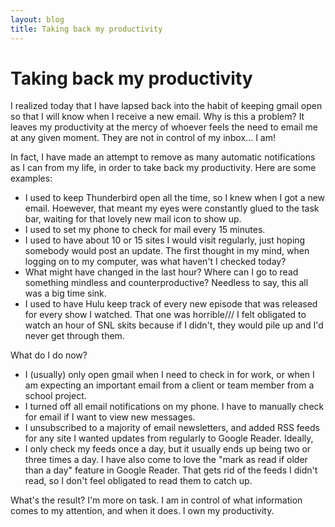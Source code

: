 ```yaml
---
layout: blog
title: Taking back my productivity
---
```


# Taking back my productivity

I realized today that I have lapsed back into the habit of keeping gmail
open so that I will know when I receive a new email. Why is this a
problem? It leaves my productivity at the mercy of whoever feels the
need to email me at any given moment. They are not in control of my
inbox... I am!

In fact, I have made an attempt to remove as many automatic
notifications as I can from my life, in order to take back my
productivity. Here are some examples:

* I used to keep Thunderbird open all the time, so I knew when I got a new email. Hoewever, that meant my eyes were constantly glued to the task bar, waiting for that lovely new mail icon to show up.
* I used to set my phone to check for mail every 15 minutes.
* I used to have about 10 or 15 sites I would visit regularly, just hoping somebody would post an update. The first thought in my mind, when logging on to my computer, was what haven't I checked today?
* What might have changed in the last hour? Where can I go to read something mindless and counterproductive? Needless to say, this all
was a big time sink.
* I used to have Hulu keep track of every new episode that was released for every show I watched. That one was horrible/// I felt obligated to watch an hour of SNL skits because if I didn't, they would pile up and I'd never get through them.

What do I do now?

* I (usually) only open gmail when I need to check in for work, or when I am expecting an important email from a client or team member from a
school project.
* I turned off all email notifications on my phone. I have to manually check for email if I want to view new messages.
* I unsubscribed to a majority of email newsletters, and added RSS feeds
for any site I wanted updates from regularly to Google Reader. Ideally,
* I only check my feeds once a day, but it usually ends up being two or three times a day. I have also come to love the "mark as read if older than a day" feature in Google Reader. That gets rid of the feeds I didn't read, so I don't feel obligated to read them to catch up.

What's the result? I'm more on task. I am in control of what information comes to my attention, and when it does. I own my productivity.
